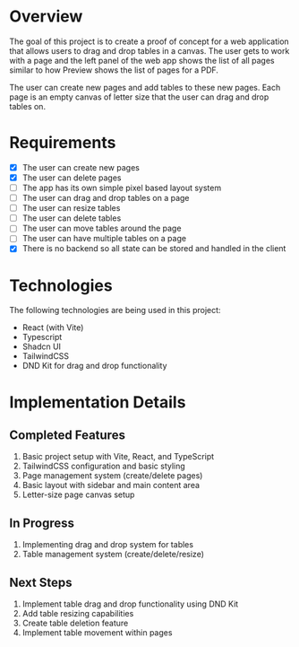 # Overview

The goal of this project is to create a proof of concept for a web application that allows users to drag and drop tables in a canvas. The user gets to work with a page and the left panel of the web app shows the list of all pages similar to how Preview shows the list of pages for a PDF.

The user can create new pages and add tables to these new pages. Each page is an empty canvas of letter size that the user can drag and drop tables on.

# Requirements

- [x] The user can create new pages
- [x] The user can delete pages
- [ ] The app has its own simple pixel based layout system
- [ ] The user can drag and drop tables on a page
- [ ] The user can resize tables
- [ ] The user can delete tables
- [ ] The user can move tables around the page
- [ ] The user can have multiple tables on a page
- [x] There is no backend so all state can be stored and handled in the client

# Technologies

The following technologies are being used in this project:

- React (with Vite)
- Typescript
- Shadcn UI
- TailwindCSS
- DND Kit for drag and drop functionality

# Implementation Details

## Completed Features
1. Basic project setup with Vite, React, and TypeScript
2. TailwindCSS configuration and basic styling
3. Page management system (create/delete pages)
4. Basic layout with sidebar and main content area
5. Letter-size page canvas setup

## In Progress
1. Implementing drag and drop system for tables
2. Table management system (create/delete/resize)

## Next Steps
1. Implement table drag and drop functionality using DND Kit
2. Add table resizing capabilities
3. Create table deletion feature
4. Implement table movement within pages
